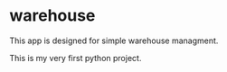 # warehouse

This app is designed for simple warehouse managment.

This is my very first python project.
